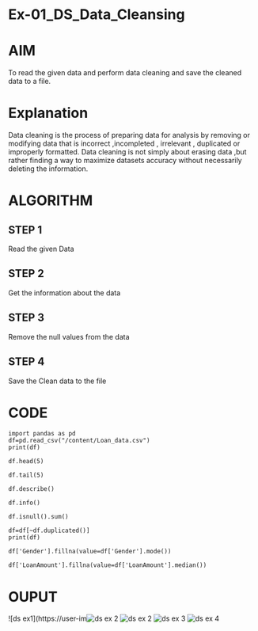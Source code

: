 # Ex-01_DS_Data_Cleansing
# AIM
To read the given data and perform data cleaning and save the cleaned data to a file.

# Explanation
Data cleaning is the process of preparing data for analysis by removing or modifying data that is incorrect ,incompleted , irrelevant , duplicated or improperly formatted. Data cleaning is not simply about erasing data ,but rather finding a way to maximize datasets accuracy without necessarily deleting the information.

# ALGORITHM
## STEP 1
Read the given Data

## STEP 2
Get the information about the data

## STEP 3
Remove the null values from the data

## STEP 4
Save the Clean data to the file

# CODE
```
import pandas as pd
df=pd.read_csv("/content/Loan_data.csv")
print(df)

df.head(5)

df.tail(5)

df.describe()

df.info()

df.isnull().sum()

df=df[~df.duplicated()]
print(df)

df['Gender'].fillna(value=df['Gender'].mode())

df['LoanAmount'].fillna(value=df['LoanAmount'].median())
```
# OUPUT
![ds ex1](https://user-im![ds ex 2](https://user-images.githubusercontent.com/118668727/226526489-76314263-c2be-41f9-ae28-71b82f2e4514.png)
![ds ex 2](https://user-images.githubusercontent.com/118668727/226526529-2ba5efbf-59ea-4532-aa27-de7ed8a16ed6.png)
![ds ex 3](https://user-images.githubusercontent.com/118668727/226526541-47e5ec2f-7faf-40ce-bde7-c68ef6261e6e.png)
![ds ex 4](https://user-images.githubusercontent.com/118668727/226526563-682984d0-7cb3-4f43-b868-5b3bfeddc0f2.png)




